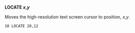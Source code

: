 **LOCATE *x*,*y***

Moves the high-resolution text screen cursor to position, *x,y*.

```ecb2
10 LOCATE 20,12
```
